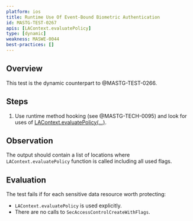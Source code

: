 ```yaml
---
platform: ios
title: Runtime Use Of Event-Bound Biometric Authentication
id: MASTG-TEST-0267
apis: [LAContext.evaluatePolicy]
type: [dynamic]
weakness: MASWE-0044
best-practices: []
---
```


## Overview

This test is the dynamic counterpart to @MASTG-TEST-0266.

## Steps

1. Use runtime method hooking (see @MASTG-TECH-0095) and look for uses of [LAContext.evaluatePolicy(...)](https://developer.apple.com/documentation/localauthentication/lacontext/evaluatepolicy(_:localizedreason:reply:)).

## Observation

The output should contain a list of locations where `LAContext.evaluatePolicy` function is called including all used flags.

## Evaluation

The test fails if for each sensitive data resource worth protecting:

- `LAContext.evaluatePolicy` is used explicitly.
- There are no calls to `SecAccessControlCreateWithFlags`.
